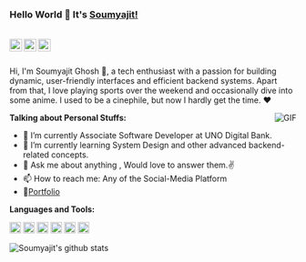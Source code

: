 ### Hello World 👋 It's [Soumyajit!](https://portfolio.soumyajitghosh.life/)

<br/>


<a href="https://x.com/sjit_ghosh9">
<img align="left" alt="Soumyajit Ghosh | Twitter" width="22px" src="https://cdn.jsdelivr.net/npm/simple-icons@v3/icons/twitter.svg" />
</a>
<a href="https://www.linkedin.com/in/soumyajit-ghosh-17b719163/">
<img align="left" alt="Soumyajit Ghosh" width="22px" src="https://cdn.jsdelivr.net/npm/simple-icons@v3/icons/linkedin.svg" />
</a>
<!-- <a href="https://medium.com/@saketprag322">
<img align="left" alt="Saket Prag" width="22px" src="https://cdn.jsdelivr.net/npm/simple-icons@v3/icons/medium.svg" />
</a> -->
<a href="https://www.instagram.com/_soumyajit.ghosh_/">
<img align="left" alt="Soumyajit Ghosh" width="22px" src="https://cdn.jsdelivr.net/npm/simple-icons@v3/icons/instagram.svg" />
</a>
<!-- <a href="https://www.youtube.com/watch?v=eXlaZbQ0TiY&t=3s">
<img align="left" alt="Saket Prag | Twitter" width="22px" src="https://cdn.jsdelivr.net/npm/simple-icons@v3/icons/youtube.svg" />
</a> -->
<br />

<br />

Hi, I'm Soumyajit Ghosh 🙌, a tech enthusiast with a passion for building dynamic, user-friendly interfaces and efficient backend systems. Apart from that, I love playing sports over the weekend and occasionally dive into some anime. I used to be a cinephile, but now I hardly get the time. ❤


<img align="right" alt="GIF" src="https://media1.tenor.com/m/1I3KJAfgBN4AAAAC/subida.gif" />


**Talking about Personal Stuffs:**

- 🔭 I’m currently Associate Software Developer at UNO Digital Bank.
- 🌱 I’m currently learning System Design and other advanced backend-related concepts.
- 💬 Ask me about anything , Would love to answer them.✌
- 📫 How to reach me: Any of the Social-Media Platform 
- 📝[Portfolio](https://portfolio.soumyajitghosh.life/)

**Languages and Tools:**


<code><img height="20" src="https://drive.google.com/drive/folders/1kIAkV9iIzGON2f6l-EIfpyd4v4xjLMV8"></code>
<code><img height="20" src="https://drive.google.com/drive/folders/1kIAkV9iIzGON2f6l-EIfpyd4v4xjLMV8"></code>
<code><img height="20" src="https://drive.google.com/drive/folders/1kIAkV9iIzGON2f6l-EIfpyd4v4xjLMV8"></code>
<code><img height="20" src="https://drive.google.com/drive/folders/1kIAkV9iIzGON2f6l-EIfpyd4v4xjLMV8"></code>
<code><img height="20" src="https://drive.google.com/drive/folders/1kIAkV9iIzGON2f6l-EIfpyd4v4xjLMV8"></code>
<code><img height="20" src=""></code>

![Soumyajit's github stats](https://github-readme-streak-stats.herokuapp.com/?user=SoumyajitGhosh&theme=react&hide_border=true)
